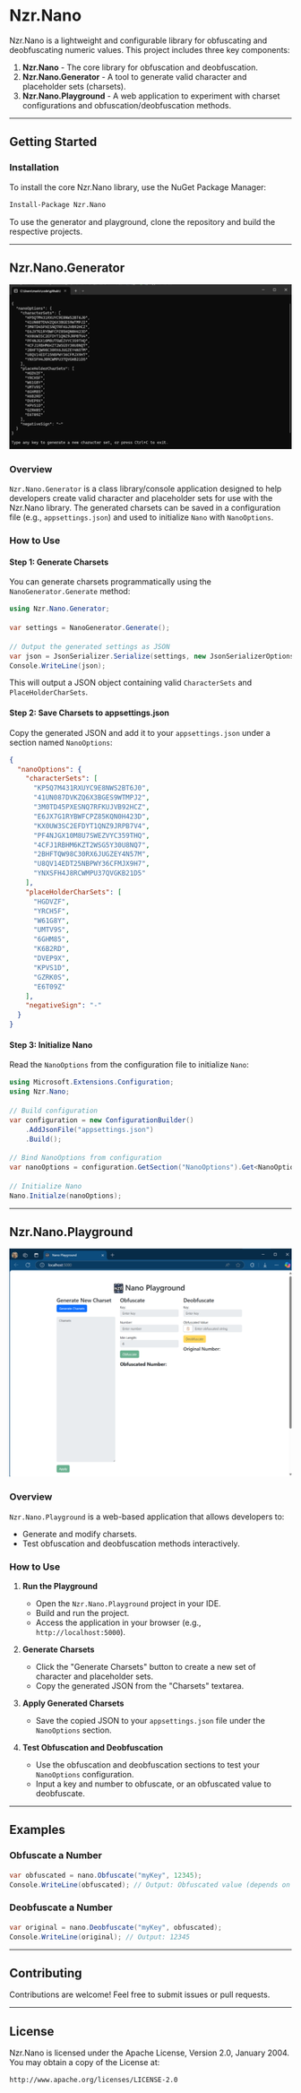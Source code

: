 # Nzr.Nano

Nzr.Nano is a lightweight and configurable library for obfuscating and deobfuscating numeric values. This project includes three key components:

1. **Nzr.Nano** - The core library for obfuscation and deobfuscation.
2. **Nzr.Nano.Generator** - A tool to generate valid character and placeholder sets (charsets).
3. **Nzr.Nano.Playground** - A web application to experiment with charset configurations and obfuscation/deobfuscation methods.

---

## Getting Started

### Installation
To install the core Nzr.Nano library, use the NuGet Package Manager:

```bash
Install-Package Nzr.Nano
```

To use the generator and playground, clone the repository and build the respective projects.

---

## Nzr.Nano.Generator

![Nzr.Nano.Generator](assets/generator.png)

### Overview
`Nzr.Nano.Generator` is a class library/console application designed to help developers create valid character and placeholder sets for use with the Nzr.Nano library. The generated charsets can be saved in a configuration file (e.g., `appsettings.json`) and used to initialize `Nano` with `NanoOptions`.

### How to Use

#### Step 1: Generate Charsets
You can generate charsets programmatically using the `NanoGenerator.Generate` method:

```csharp
using Nzr.Nano.Generator;

var settings = NanoGenerator.Generate();

// Output the generated settings as JSON
var json = JsonSerializer.Serialize(settings, new JsonSerializerOptions { WriteIndented = true });
Console.WriteLine(json);
```

This will output a JSON object containing valid `CharacterSets` and `PlaceHolderCharSets`.

#### Step 2: Save Charsets to appsettings.json
Copy the generated JSON and add it to your `appsettings.json` under a section named `NanoOptions`:

```json
{
  "nanoOptions": {
    "characterSets": [
      "KP5Q7M431RXUYC9E8NWS2BT6J0",
      "41UN087DVKZQ6X3BGES9WTMPJ2",
      "3M0TD45PXESNQ7RFKUJVB92HCZ",
      "E6JX7G1RYBWFCPZ85KQN0H423D",
      "KX0UW3SC2EFDYT1QNZ9JRPB7V4",
      "PF4NJGX10M8U7SWEZVYC359THQ",
      "4CFJ1RBHM6KZT2WSG5Y30U8NQ7",
      "2BHFTQW98C30RX6JUGZEY4N57M",
      "U8QV14EDT25NBPWY36CFMJX9H7",
      "YNXSFH4J8RCWMPU37QVGKB21D5"
    ],
    "placeHolderCharSets": [
      "HGDVZF",
      "YRCH5F",
      "W61G8Y",
      "UMTV9S",
      "6GHM85",
      "K6B2RD",
      "DVEP9X",
      "KPVS1D",
      "GZRK0S",
      "E6T09Z"
    ],
    "negativeSign": "-"
  }
}
```

#### Step 3: Initialize Nano
Read the `NanoOptions` from the configuration file to initialize `Nano`:

```csharp
using Microsoft.Extensions.Configuration;
using Nzr.Nano;

// Build configuration
var configuration = new ConfigurationBuilder()
    .AddJsonFile("appsettings.json")
    .Build();

// Bind NanoOptions from configuration
var nanoOptions = configuration.GetSection("NanoOptions").Get<NanoOptions>();

// Initialize Nano
Nano.Initialze(nanoOptions);
```

---

## Nzr.Nano.Playground

![Nzr.Nano.Playground](assets/playground.png)

### Overview
`Nzr.Nano.Playground` is a web-based application that allows developers to:

- Generate and modify charsets.
- Test obfuscation and deobfuscation methods interactively.

### How to Use

1. **Run the Playground**
   - Open the `Nzr.Nano.Playground` project in your IDE.
   - Build and run the project.
   - Access the application in your browser (e.g., `http://localhost:5000`).

2. **Generate Charsets**
   - Click the "Generate Charsets" button to create a new set of character and placeholder sets.
   - Copy the generated JSON from the "Charsets" textarea.

3. **Apply Generated Charsets**
   - Save the copied JSON to your `appsettings.json` file under the `NanoOptions` section.

4. **Test Obfuscation and Deobfuscation**
   - Use the obfuscation and deobfuscation sections to test your `NanoOptions` configuration.
   - Input a key and number to obfuscate, or an obfuscated value to deobfuscate.

---

## Examples

### Obfuscate a Number
```csharp
var obfuscated = nano.Obfuscate("myKey", 12345);
Console.WriteLine(obfuscated); // Output: Obfuscated value (depends on the charsets)
```

### Deobfuscate a Number
```csharp
var original = nano.Deobfuscate("myKey", obfuscated);
Console.WriteLine(original); // Output: 12345
```

---

## Contributing
Contributions are welcome! Feel free to submit issues or pull requests.

---

## License
Nzr.Nano is licensed under the Apache License, Version 2.0, January 2004. You may obtain a copy of the License at:

```
http://www.apache.org/licenses/LICENSE-2.0
```
